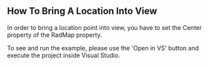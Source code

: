 ## How To Bring A Location Into View
In order to bring a location point into view, you have to set the Center property of the RadMap property.

To see and run the example, please use the 'Open in VS' button and execute the project inside Visual Studio.

[//]: <keywords:BringLocationIntoView>
